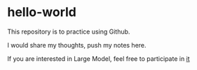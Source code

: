 # hello-world
This repository is to practice using Github. 

I would share my thoughts, push my notes here. 

If you are interested in Large Model, feel free to participate in [it](https://github.com/InternLM/Tutorial)
